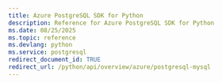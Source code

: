```yaml
---
title: Azure PostgreSQL SDK for Python
description: Reference for Azure PostgreSQL SDK for Python
ms.date: 08/25/2025
ms.topic: reference
ms.devlang: python
ms.service: postgresql
redirect_document_id: TRUE
redirect_url: /python/api/overview/azure/postgresql-mysql
---
```

